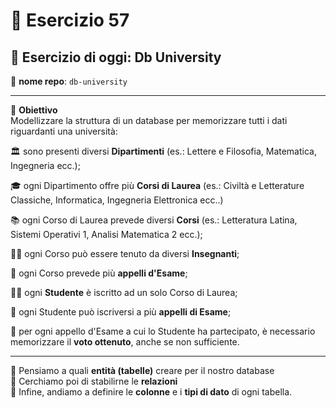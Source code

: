 # 📘 Esercizio 57

## 🧠 Esercizio di oggi: Db University

📁 **nome repo**: `db-university`

---

🎯 **Obiettivo**  
Modellizzare la struttura di un database per memorizzare tutti i dati riguardanti una università:

🏛️ sono presenti diversi **Dipartimenti** (es.: Lettere e Filosofia, Matematica, Ingegneria ecc.);

🎓 ogni Dipartimento offre più **Corsi di Laurea** (es.: Civiltà e Letterature Classiche, Informatica, Ingegneria Elettronica ecc..)

📚 ogni Corso di Laurea prevede diversi **Corsi** (es.: Letteratura Latina, Sistemi Operativi 1, Analisi Matematica 2 ecc.);

👨‍🏫 ogni Corso può essere tenuto da diversi **Insegnanti**;

📝 ogni Corso prevede più **appelli d'Esame**;

🧑‍🎓 ogni **Studente** è iscritto ad un solo Corso di Laurea;

📆 ogni Studente può iscriversi a più **appelli di Esame**;

🔢 per ogni appello d'Esame a cui lo Studente ha partecipato, è necessario memorizzare il **voto ottenuto**, anche se non sufficiente.

---

🧱 Pensiamo a quali **entità (tabelle)** creare per il nostro database  
🔗 Cerchiamo poi di stabilirne le **relazioni**  
🧾 Infine, andiamo a definire le **colonne** e i **tipi di dato** di ogni tabella.
